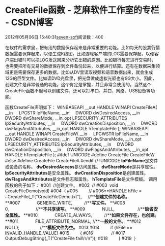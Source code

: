 
# CreateFile函数 -  芝麻软件工作室的专栏 - CSDN博客


2012年05月06日 15:40:31[seven-soft](https://me.csdn.net/softn)阅读数：400


在软件的需求里，把有用的数据保存起来是非常重要的功能。比如每天的股票行情数据需要保存起来，以便生成K线图。比如游戏客户端的LOG需要保存起，以便客户端出错时可以把LOG发送回来分析它出错的原因。比如银行每天进行交易时，也需要把所有交易的数据保存到文件备份起来，以便进行结算。还有在数据采集领域更是需要保存更多的数据，比如从DV里读取视频和语音数据出来，就会生成12G的巨型文件。比如读DVD光盘里，把光盘做成虚拟光驱也有9G大小。因此，创建文件是非常普通的功能，这个肯定是掌握，并且非常会使用的。当然这个CreateFile函数不但可以创建文件，还可以打串口、并口、网络、USB设备等功能。

函数CreateFile声明如下：
WINBASEAPI
__out
HANDLE
WINAPI
CreateFileA(
__in     LPCSTR lpFileName,
__in     DWORD dwDesiredAccess,
__in     DWORD dwShareMode,
__in_opt LPSECURITY_ATTRIBUTES lpSecurityAttributes,
__in     DWORD dwCreationDisposition,
__in     DWORD dwFlagsAndAttributes,
__in_opt HANDLE hTemplateFile
);
WINBASEAPI
__out
HANDLE
WINAPI
CreateFileW(
__in     LPCWSTR lpFileName,
__in     DWORD dwDesiredAccess,
__in     DWORD dwShareMode,
__in_opt LPSECURITY_ATTRIBUTES lpSecurityAttributes,
__in     DWORD dwCreationDisposition,
__in     DWORD dwFlagsAndAttributes,
__in_opt HANDLE hTemplateFile
);
\#ifdef UNICODE
\#define CreateFile CreateFileW
\#else
\#define CreateFile CreateFileA
\#endif // !UNICODE
**lpFileName**是文件或设备的名称。
**dwDesiredAccess**是访问属性。
**dwShareMode**是共享属性。
**lpSecurityAttributes**是安全属性。
**dwCreationDisposition**是创建属性。
**dwFlagsAndAttributes**是文件标志和属性。
**hTemplateFile**是文件模板。
调用函数的例子如下：
\#001  //创建文件。
\#002  //
\#003  void CreateFileDemo(void)
\#004  {
\#005         //
\#006**HANDLE hFile = ::CreateFile(_T("CreateFileDemo.txt"),     //****创建文件的名称。**
**\#007              GENERIC_WRITE,          //****写文件。**
**\#008              0,                      //****不共享读写。**
**\#009              NULL,                   //****缺省安全属性。**
**\#010              CREATE_ALWAYS,          //****如果文件存在，也创建。**
**\#011              FILE_ATTRIBUTE_NORMAL, //****一般的文件。**
**\#012              NULL);                 //****模板文件为空。**
\#013
\#014         if (hFile == INVALID_HANDLE_VALUE)
\#015         {
\#016               //
\#017               OutputDebugString(_T("CreateFile fail!/r/n"));
\#018         }
\#019  }



